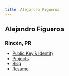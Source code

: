 ```yaml
---
title: Alejandro Figueroa
---
```


## Alejandro Figueroa

### Rincón, PR

- [Public Key & Identity](https://keybase.io/ideasftw)
- [Projects](https://github.com/thejandroman)
- [Blog](https://2mosquitoes.com/)
- [Resume](https://www.linkedin.com/in/figueroaalejandro)
